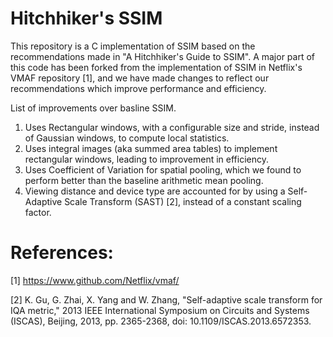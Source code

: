# Hitchhiker's SSIM
This repository is a C implementation of SSIM based on the recommendations made in "A Hitchhiker's Guide to SSIM". A major part of this code has been forked from the implementation of SSIM in Netflix's VMAF repository [1], and we have made changes to reflect our recommendations which improve performance and efficiency.

List of improvements over basline SSIM.
1. Uses Rectangular windows, with a configurable size and stride, instead of Gaussian windows, to compute local statistics.
2. Uses integral images (aka summed area tables) to implement rectangular windows, leading to improvement in efficiency.
3. Uses Coefficient of Variation for spatial pooling, which we found to perform better than the baseline arithmetic mean pooling.
4. Viewing distance and device type are accounted for by using a Self-Adaptive Scale Transform (SAST) [2], instead of a constant scaling factor.

# References:
[1] https://www.github.com/Netflix/vmaf/

[2] K. Gu, G. Zhai, X. Yang and W. Zhang, "Self-adaptive scale transform for IQA metric," 2013 IEEE International Symposium on Circuits and Systems (ISCAS), Beijing, 2013, pp. 2365-2368, doi: 10.1109/ISCAS.2013.6572353.
